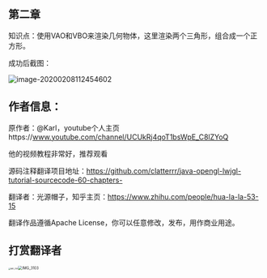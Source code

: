 ## 第二章

知识点：使用VAO和VBO来渲染几何物体，这里渲染两个三角形，组合成一个正方形。

成功后截图：

![image-20200208112454602](C:%5CUsers%5Cforestiswhite%5CAppData%5CRoaming%5CTypora%5Ctypora-user-images%5Cimage-20200208112454602.png)

## 作者信息：

原作者：@Karl，youtube个人主页https://www.youtube.com/channel/UCUkRj4qoT1bsWpE_C8lZYoQ

他的视频教程非常好，推荐观看

源码注释翻译项目地址：https://github.com/clatterrr/java-opengl-lwjgl-tutorial-sourcecode-60-chapters-

翻译者：光源帽子，知乎主页：https://www.zhihu.com/people/hua-la-la-53-15

翻译作品遵循Apache License，你可以任意修改，发布，用作商业用途。

## 打赏翻译者

<img src="C:%5CUsers%5Cforestiswhite%5CDesktop%5CIMG_3101.JPG" alt="IMG_3101" style="zoom: 25%;" /><img src="C:%5CUsers%5Cforestiswhite%5CDesktop%5CIMG_3103.JPG" alt="IMG_3103" style="zoom: 50%;" />